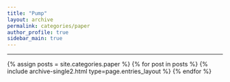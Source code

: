 ```yaml
---
title: "Pump"
layout: archive
permalink: categories/paper
author_profile: true
sidebar_main: true
---
```


<!-- 공백이 포함되어 있는 카테고리 이름의 경우 site.categories['a b c'] 이런식으로! -->

***

{% assign posts = site.categories.paper %}
{% for post in posts %} {% include archive-single2.html type=page.entries_layout %} {% endfor %}
